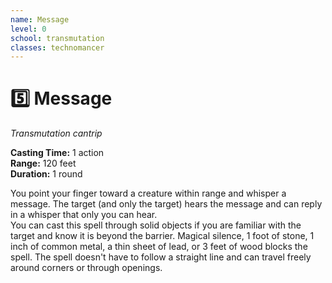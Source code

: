 ```yaml
---
name: Message
level: 0
school: transmutation
classes: technomancer
---
```


# :five: Message 
_Transmutation cantrip_ 

**Casting Time:** 1 action    
**Range:** 120 feet    
**Duration:** 1 round 

You point your finger toward a creature within range and whisper a message. The target (and only the target) hears the message and can reply in a whisper that only you can hear.    
You can cast this spell through solid objects if you are familiar with the target and know it is beyond the barrier. Magical silence, 1 foot of stone, 1 inch of common metal, a thin sheet of lead, or 3 feet of wood blocks the spell. The spell doesn't have to follow a straight line and can travel freely around corners or through openings. 